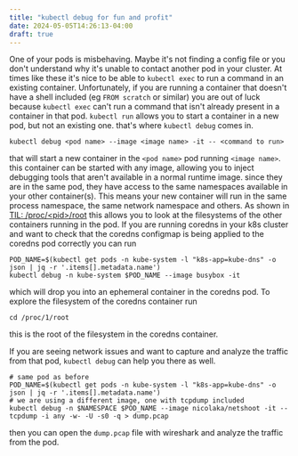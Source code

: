 ```yaml
---
title: "kubectl debug for fun and profit"
date: 2024-05-05T14:26:13-04:00
draft: true
---
```


One of your pods is misbehaving. Maybe it's not finding a config file or you don't understand 
why it's unable to contact another pod in your cluster. At times like these it's nice to be able 
to `kubectl exec` to run a command in an existing container. Unfortunately, if you are running a 
container that doesn't have a shell included (eg `FROM scratch` or similar) you are out of luck 
because `kubectl exec` can't run a command that isn't already present in a container in that pod.
`kubectl run` allows you to start a container in a new pod, but not an existing one. that's 
where `kubectl debug` comes in.

```shell
kubectl debug <pod name> --image <image name> -it -- <command to run>
```

that will start a new container in the `<pod name>` pod running `<image name>`. this container can
be started with any image, allowing you to inject debugging tools that aren't available in a normal
runtime image. since they are in the same pod, they have access to the same namespaces available in
your other container(s). This means your new container will run in the same process namespace, the
same network namespace and others. As shown in [TIL: /proc/\<pid\>/root](./til-proc-pid-root) this
allows you to look at the filesystems of the other containers running in the pod. If you are 
running coredns in your k8s cluster and want to check that the coredns configmap is being 
applied to the coredns pod correctly you can run

```shell
POD_NAME=$(kubectl get pods -n kube-system -l "k8s-app=kube-dns" -o json | jq -r '.items[].metadata.name')
kubectl debug -n kube-system $POD_NAME --image busybox -it
```

which will drop you into an ephemeral container in the coredns pod. To explore the filesystem of 
the coredns container run

```shell
cd /proc/1/root
```

this is the root of the filesystem in the coredns container.

If you are seeing network issues and want to capture and analyze the traffic from that pod, `kubectl
debug` can help you there as well.

```shell
# same pod as before
POD_NAME=$(kubectl get pods -n kube-system -l "k8s-app=kube-dns" -o json | jq -r '.items[].metadata.name')
# we are using a different image, one with tcpdump included
kubectl debug -n $NAMESPACE $POD_NAME --image nicolaka/netshoot -it -- tcpdump -i any -w- -U -s0 -q > dump.pcap
```

then you can open the `dump.pcap` file with wireshark and analyze the traffic from the pod.

